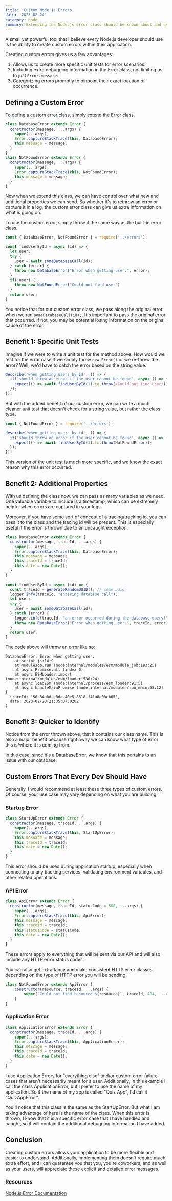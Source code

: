 ```yaml
---
title: 'Custom Node.js Errors'
date: '2023-02-24'
category: node
summary: Extending the Node.js error class should be known about and used 
---
```


A small yet powerful tool that I believe every Node.js developer should use is the ability to create custom errors within their application.

Creating custom errors gives us a few advantages:
1. Allows us to create more specific unit tests for error scenarios.
2. Including extra debugging information in the Error class, not limiting us to just `Error.message`.
3. Categorizing errors promptly to pinpoint their exact location of occurrence.

## Defining a Custom Error

To define a custom error class, simply extend the Error class.

```js
class DatabaseError extends Error {
  constructor(message, ...args) {
    super(...args);
    Error.captureStackTrace(this, DatabaseError);
    this.message = message;
  }
}
class NotFoundError extends Error {
  constructor(message, ...args) {
    super(...args);
    Error.captureStackTrace(this, NotFoundError);
    this.message = message;
  }
}
```

Now when we extend this class, we can have control over what new and additional properties we can send. So whether it's to rethrow an error or capture it in a log, the custom error class can give us extra information on what is going on.

To use the custom error, simply throw it the same way as the built-in error class.

```js
const { DatabaseError, NotFoundError } = require('../errors');

const findUserById = async (id) => {
  let user;
  try {
    user = await someDatabaseCall(id);
  } catch (error) {
    throw new DatabaseError("Error when getting user.", error);
  }
  if(!user) {
    throw new NotFoundError("Could not find user")
  }
  return user;
}
```
You notice that for our custom error class, we pass along the original error when we ran `someDatabaseCall(id);`. It's important to pass the original error that occurred. If not, you may be potential losing information on the original cause of the error.

## Benefit 1: Specific Unit Tests
Imagine if we were to write a unit test for the method above. How would we test for the error case if we simply threw `new Error()` or we re-threw the error? Well, we'd have to catch the error based on the string value.

```js
describe('when getting users by id', () => {
  it('should throw an error if the user cannot be found', async () => {
    expect(() => await findUserById(1).to.throw(/Could not find user/))
  });
});
```

But with the added benefit of our custom error, we can write a much cleaner unit test that doesn't check for a string value, but rather the class type.

```js
const { NotFoundError } = require('../errors');

describe('when getting users by id', () => {
  it('should throw an error if the user cannot be found', async () => {
    expect(() => await findUserById(1).to.throw(NotFoundError));
  });
});

```
This version of the unit test is much more specific, and we know the exact reason why this error occurred.

## Benefit 2: Additional Properties

With us defining the class now, we can pass as many variables as we need. One valuable variable to include is a timestamp, which can be extremely helpful when errors are captured in your logs.

Moreover, if you have some sort of concept of a tracing/tracking id, you can pass it to the class and the tracing id will be present. This is especially useful if the error is thrown due to an uncaught exception.

```js
class DatabaseError extends Error {
  constructor(message, traceId, ...args) {
    super(...args);
    Error.captureStackTrace(this, DatabaseError);
    this.message = message;
    this.traceId = traceId;
    this.date = new Date();
  }
}

const findUserById = async (id) => {
  const traceId = generateRandomUUID(); // some uuid
  logger.info(traceId, "entering database call");
  let user;
  try {
    user = await someDatabaseCall(id);
  } catch (error) {
    logger.info(traceId, "an error occurred during the database query!");
    throw new DatabaseError("Error when getting user.", traceId, error);
  }
  return user;
}
```

The code above will throw an error like so:

```text
DatabaseError: Error when getting user.
    at script.js:14:9
    at ModuleJob.run (node:internal/modules/esm/module_job:193:25)
    at async Promise.all (index 0)
    at async ESMLoader.import (node:internal/modules/esm/loader:530:24)
    at async loadESM (node:internal/process/esm_loader:91:5)
    at async handleMainPromise (node:internal/modules/run_main:65:12) {
  traceId: '56c84a0d-e8da-40e5-8618-f41a8a00cb65',
  date: 2023-02-20T21:35:07.020Z
}
```

## Benefit 3: Quicker to Identify

Notice from the error thrown above, that it contains our class name. This is also a major benefit because right away we can know what type of error this is/where it is coming from.

In this case, since it's a DatabaseError, we know that this pertains to an issue with our database.

## Custom Errors That Every Dev Should Have

Generally, I would recommend at least these three types of custom errors. Of course, your use case may vary depending on what you are building.

### Startup Error
```js
class StartUpError extends Error {
  constructor(message, traceId, ...args) {
    super(...args);
    Error.captureStackTrace(this, StartUpError);
    this.message = message;
    this.traceId = traceId;
    this.date = new Date();
  }
}
```
This error should be used during application startup, especially when connecting to any backing services, validating environment variables, and other related operations.

### API Error
```js
class ApiError extends Error {
  constructor(message, traceId, statusCode = 500, ...args) {
    super(...args);
    Error.captureStackTrace(this, ApiError);
    this.message = message;
    this.traceId = traceId;
    this.statusCode = statusCode;
    this.date = new Date();
  }
}
```
These errors apply to everything that will be sent via our API and will also include any HTTP error status codes.

You can also get extra fancy and make consistent HTTP error classes depending on the type of HTTP error you will be sending.

```js
class NotFoundError extends ApiError {
    constructor(resource, traceId, ...args) {
        super(`Could not find resource ${resource}`, traceId, 404, ...args);
    }
}
```
### Application Error
```js
class ApplicationError extends Error {
  constructor(message, traceId, ...args) {
    super(...args);
    Error.captureStackTrace(this, ApplicationError);
    this.message = message;
    this.traceId = traceId;
    this.date = new Date();
  }
}
```
I use Application Errors for "everything else" and/or custom error failure cases that aren't necessarily meant for a user. Additionally, in this example I call the class ApplicationError, but I prefer to use the name of my application. So if the name of my app is called "Quiz App", I'd call it "QuizAppError".

You'll notice that this class is the same as the StartUpError. But what I am taking advantage of here is the name of the class. When this error is thrown, I know that it is a specific error case that I have handled and caught, so it will contain the additional debugging information I have added.

## Conclusion

Creating custom errors allows your application to be more flexible and easier to understand. Additionally, implementing them doesn't require much extra effort, and I can guarantee you that you, you're coworkers, and as well as your users, will appreciate these explicit and detailed error messages.


### Resources

[Node.js Error Documentation](https://nodejs.org/api/errors.html#class-error)
